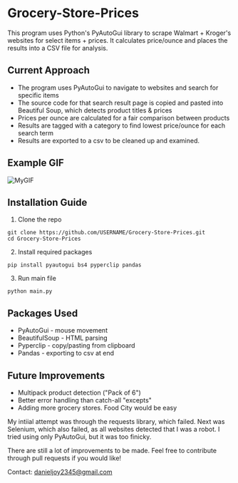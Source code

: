 # Grocery-Store-Prices

This program uses Python's PyAutoGui library to scrape Walmart + Kroger's websites for select items + prices. It calculates price/ounce and places the results into a CSV file for analysis.

## Current Approach
- The program uses PyAutoGui to navigate to websites and search for specific items
- The source code for that search result page is copied and pasted into Beautiful Soup, which detects product titles & prices
- Prices per ounce are calculated for a fair comparison between products
- Results are tagged with a category to find lowest price/ounce for each search term
- Results are exported to a csv to be cleaned up and examined.

## Example GIF
![MyGIF](https://media3.giphy.com/media/v1.Y2lkPTc5MGI3NjExOXY1Y20yeDA1YXk4b2t6MmMzaXF0ZzNhbGUzYTF6a3loMHEzd2MxNiZlcD12MV9pbnRlcm5hbF9naWZfYnlfaWQmY3Q9Zw/NQR64tyRWubnP6y6Qy/giphy.gif)

## Installation Guide
1. Clone the repo
```
git clone https://github.com/USERNAME/Grocery-Store-Prices.git
cd Grocery-Store-Prices
```
2. Install required packages
```
pip install pyautogui bs4 pyperclip pandas 
```
3. Run main file
```
python main.py
```

## Packages Used
- PyAutoGui - mouse movement
- BeautifulSoup - HTML parsing
- Pyperclip - copy/pasting from clipboard
- Pandas - exporting to csv at end

## Future Improvements
- Multipack product detection ("Pack of 6")
- Better error handling than catch-all "excepts"
- Adding more grocery stores. Food City would be easy

My intiial attempt was through the requests library, which failed. Next was Selenium, which also failed, as all websites detected that I was a robot. I tried using only PyAutoGui, but it was too finicky.

There are still a lot of improvements to be made. Feel free to contribute through pull requests if you would like!

Contact: danieljoy2345@gmail.com
